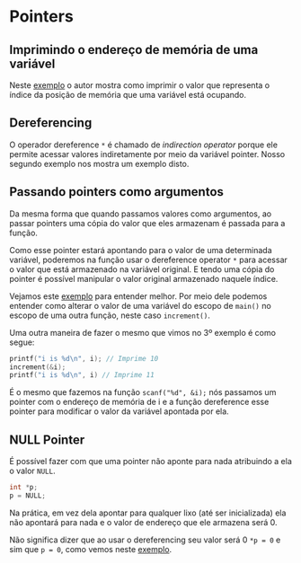 # Pointers

## Imprimindo o endereço de memória de uma variável

Neste [exemplo](./sample1.c) o autor mostra como imprimir o valor que representa o índice da posição de memória que uma variável está ocupando.

## Dereferencing

O operador dereference `*` é chamado de *indirection operator* porque ele permite acessar valores indiretamente por meio da variável pointer. Nosso segundo exemplo nos mostra um exemplo disto.

## Passando pointers como argumentos

Da mesma forma que quando passamos valores como argumentos, ao passar pointers uma cópia do valor que eles armazenam é passada para a função.

Como esse pointer estará apontando para o valor de uma determinada variável, poderemos na função usar o dereference operator `*` para acessar o valor que está armazenado na variável original. E tendo uma cópia do pointer é possível manipular o valor original armazenado naquele índice.

Vejamos este [exemplo](./sample3.c) para entender melhor. Por meio dele podemos entender como alterar o valor de uma variável do escopo de `main()` no escopo de uma outra função, neste caso `increment()`.

Uma outra maneira de fazer o mesmo que vimos no 3º exemplo é como segue:

```C
printf("i is %d\n", i); // Imprime 10
increment(&i);
printf("i is %d\n", i) // Imprime 11
```

É o mesmo que fazemos na função `scanf("%d", &i);` nós passamos um pointer com o endereço de memória de i e a função dereference esse pointer para modificar o valor da variável apontada por ela.

## NULL Pointer

É possível fazer com que uma pointer não aponte para nada atribuindo a ela o valor `NULL`.

```C
int *p;
p = NULL;
```

Na prática, em vez dela apontar para qualquer lixo (até ser inicializada) ela não apontará para nada e o valor de endereço que ele armazena será 0.

Não significa dizer que ao usar o dereferencing seu valor será 0 `*p = 0` e sim que `p = 0`, como vemos neste [exemplo](./sample4.c).
